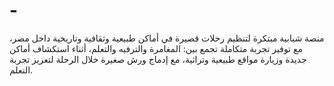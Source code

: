 # -
منصة شبابية مبتكرة لتنظيم رحلات قصيرة في أماكن طبيعية وثقافية وتاريخية داخل مصر، مع توفير تجربة متكاملة تجمع بين: المغامرة والترفيه والتعلم، أثناء استكشاف أماكن جديدة وزيارة مواقع طبيعية وتراثية، مع إدماج ورش صغيرة خلال الرحلة لتعزيز تجربة التعلم.

